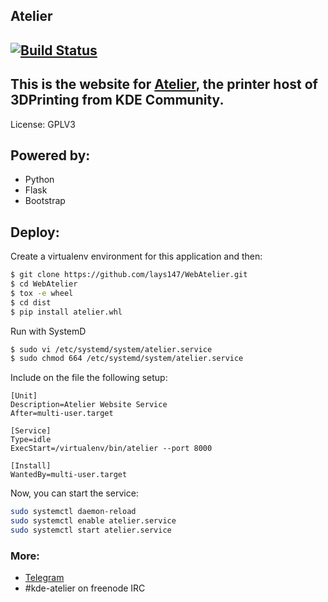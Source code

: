## Atelier
[![Build Status](https://travis-ci.org/lays147/WebAtelier.svg?branch=master)](https://travis-ci.org/lays147/WebAtelier)
<br/>
--
This is the website for [Atelier](https://atelier.kde.org), the printer host of 3DPrinting from KDE Community.
<br/>
--
License: GPLV3

## Powered by:
- Python
- Flask
- Bootstrap

## Deploy:
Create a virtualenv environment for this application and then:

```bash
$ git clone https://github.com/lays147/WebAtelier.git
$ cd WebAtelier
$ tox -e wheel
$ cd dist
$ pip install atelier.whl
```

Run with SystemD

```bash
$ sudo vi /etc/systemd/system/atelier.service
$ sudo chmod 664 /etc/systemd/system/atelier.service
```

Include on the file the following setup:

```
[Unit]
Description=Atelier Website Service
After=multi-user.target

[Service]
Type=idle
ExecStart=/virtualenv/bin/atelier --port 8000

[Install]
WantedBy=multi-user.target
```
Now, you can start the service:

```bash
sudo systemctl daemon-reload
sudo systemctl enable atelier.service
sudo systemctl start atelier.service
```
### More:
- [Telegram](https://t.me/KDEAtelier)
- #kde-atelier on freenode IRC
